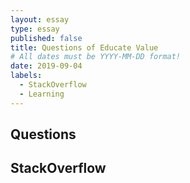 ```yaml
---
layout: essay
type: essay
published: false
title: Questions of Educate Value
# All dates must be YYYY-MM-DD format!
date: 2019-09-04
labels:
  - StackOverflow
  - Learning
---
```


## Questions


## StackOverflow



